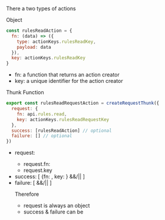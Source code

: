 There a two types of actions

Object

```js
const rulesReadAction = {
  fn: (data) => ({
    type: actionKeys.rulesReadKey,
    payload: data
  }),
  key: actionKeys.rulesReadKey
}
```
- fn<function>: a function that returns an action creator
- key<string>: a unique identifier for the action creator


Thunk Function

```js
export const rulesReadRequestAction = createRequestThunk({
  request: {
    fn: api.rules.read,
    key: actionKeys.rulesReadRequestKey
  },
  success: [rulesReadAction] // optional
  failure: [] // optional
})
```

- request: <object>
  - request.fn: <func>
  - request.key <string>
- success: [
  <object>{fn: <object>, key: <string>} &&/|| <func>]
- failure: [<object> &&/|| <func>]

Therefore

- request is always an object
- success & failure can be <object> &/or <func>
  - if <object> it will have
    fn<func>: a function that returns an action creator
    key<string>: a unique key for the above action creator
  - if <func> it will be another Thunk Function

Use Case: Thunk function has thunk function as success

- for each success
  - if <object> than use obj.fn, obj.key
  - if <func> then use request.fn, request.key



